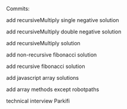 Commits:


add recursiveMultiply single negative solution

add recursiveMultiply double negative solution

add recursiveMultiply solution

add non-recursive fibonacci solution

add recursive fibonacci solution

add javascript array solutions

add array methods except robotpaths

technical interview Parkifi
